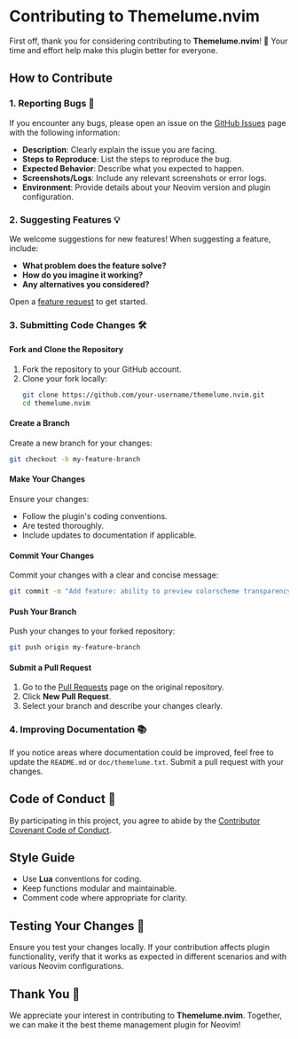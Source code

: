 # Contributing to Themelume.nvim

First off, thank you for considering contributing to **Themelume.nvim**! 🎉 Your time and effort help make this plugin better for everyone.

## How to Contribute

### 1. Reporting Bugs 🐛
If you encounter any bugs, please open an issue on the [GitHub Issues](https://github.com/gabref/themelume.nvim/issues) page with the following information:
- **Description**: Clearly explain the issue you are facing.
- **Steps to Reproduce**: List the steps to reproduce the bug.
- **Expected Behavior**: Describe what you expected to happen.
- **Screenshots/Logs**: Include any relevant screenshots or error logs.
- **Environment**: Provide details about your Neovim version and plugin configuration.

### 2. Suggesting Features 💡
We welcome suggestions for new features! When suggesting a feature, include:
- **What problem does the feature solve?**
- **How do you imagine it working?**
- **Any alternatives you considered?**

Open a [feature request](https://github.com/gabref/themelume.nvim/issues/new?template=feature_request.md) to get started.

### 3. Submitting Code Changes 🛠️
#### Fork and Clone the Repository
1. Fork the repository to your GitHub account.
2. Clone your fork locally:
   ```bash
   git clone https://github.com/your-username/themelume.nvim.git
   cd themelume.nvim
   ```

#### Create a Branch
Create a new branch for your changes:
```bash
git checkout -b my-feature-branch
```

#### Make Your Changes

Ensure your changes:
- Follow the plugin's coding conventions.
- Are tested thoroughly.
- Include updates to documentation if applicable.

#### Commit Your Changes
Commit your changes with a clear and concise message:
```bash
git commit -m "Add feature: ability to preview colorscheme transparency"
```

#### Push Your Branch
Push your changes to your forked repository:

```bash
git push origin my-feature-branch
```

#### Submit a Pull Request
1. Go to the [Pull Requests](https://github.com/gabref/themelume.nvim/pulls) page on the original repository.
2. Click **New Pull Request**.
3. Select your branch and describe your changes clearly.

### 4. Improving Documentation 📚
If you notice areas where documentation could be improved, feel free to update the `README.md` or `doc/themelume.txt`. Submit a pull request with your changes.

## Code of Conduct 🤝
By participating in this project, you agree to abide by the [Contributor Covenant Code of Conduct](https://www.contributor-covenant.org/version/2/1/code_of_conduct/).

## Style Guide
- Use **Lua** conventions for coding.
- Keep functions modular and maintainable.
- Comment code where appropriate for clarity.

## Testing Your Changes 🧪

Ensure you test your changes locally. If your contribution affects plugin functionality, verify that it works as expected in different scenarios and with various Neovim configurations.

## Thank You 🙏

We appreciate your interest in contributing to **Themelume.nvim**. Together, we can make it the best theme management plugin for Neovim!

